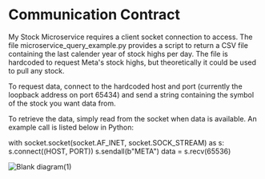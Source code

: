 # Communication Contract

My Stock Microservice requires a client socket connection to access. The file microservice_query_example.py provides a script to return a CSV file containing the last calender year of stock highs per day. The file is hardcoded to request Meta's stock highs, but theoretically it could be used to pull any stock.

To request data, connect to the hardcoded host and port (currently the loopback address on port 65434) and send a string containing the symbol of the stock you want data from.

To retrieve the data, simply read from the socket when data is available. An example call is listed below in Python:

with socket.socket(socket.AF_INET, socket.SOCK_STREAM) as s:
    s.connect((HOST, PORT))
    s.sendall(b"META")
    data = s.recv(65536)

![Blank diagram(1)](https://user-images.githubusercontent.com/122574115/218385737-e46e7ab4-e2cf-4508-afba-28e9acaa4eb5.png)
